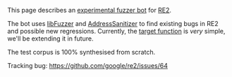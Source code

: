 This page describes an [experimental fuzzer bot](http://104.197.8.28/) for [RE2](https://github.com/google/re2).

The bot uses [libFuzzer](http://llvm.org/docs/LibFuzzer.html) and
[AddressSanitizer](http://clang.llvm.org/docs/AddressSanitizer.html) to find existing
bugs in RE2 and possible new regressions.
Currently, the [target function](./re2_fuzzer.cc) is *very* simple, we'll be extending it in future.

The test corpus is 100% synthesised from scratch.

Tracking bug: https://github.com/google/re2/issues/64
